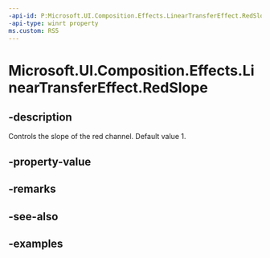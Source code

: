 ```yaml
---
-api-id: P:Microsoft.UI.Composition.Effects.LinearTransferEffect.RedSlope
-api-type: winrt property
ms.custom: RS5
---
```


<!-- Property syntax.
public float RedSlope { get;  set; }
-->

# Microsoft.UI.Composition.Effects.LinearTransferEffect.RedSlope

## -description
Controls the slope of the red channel. Default value 1.

## -property-value

## -remarks

## -see-also

## -examples

